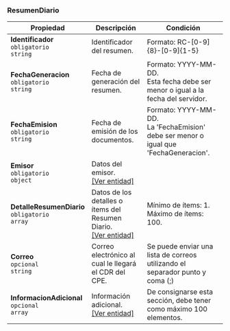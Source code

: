 ### ResumenDiario

| **Propiedad** | **Descripción** | **Condición** |
| --- | --- | --- |
| **Identificador**  <br>`obligatorio`  <br>`string` | Identificador del resumen. | Formato: RC-\[0-9\]{8}-\[0-9\]{1-5} |
| **FechaGeneracion**  <br>`obligatorio`  <br>`string` | Fecha de generación del resumen. | Formato: YYYY-MM-DD.  <br>Esta fecha debe ser menor o igual a la fecha del servidor. |
| **FechaEmision**  <br>`obligatorio`  <br>`string` | Fecha de emisión de los documentos. | Formato: YYYY-MM-DD.  <br>La 'FechaEmision' debe ser menor o igual que 'FechaGeneracion'. |
| **Emisor**  <br>`obligatorio`  <br>`object` | Datos del emisor.  <br>[[Ver entidad]](../Entidad/Emisor3.md) |  |
| **DetalleResumenDiario**  <br>`obligatorio`  <br>`array` | Datos de los detalles o ítems del Resumen Diario.  <br>[[Ver entidad]](../EntidadResumenDiario/ResumenDiarioDetalle.md) | Mínimo de ítems: 1.  <br>Máximo de ítems: 100. |
| **Correo**  <br>`opcional`  <br>`string` | Correo electrónico al cual le llegará el CDR del CPE. | Se puede enviar una lista de correos utilizando el separador punto y coma (\;) |
| **InformacionAdicional**  <br>`opcional`  <br>`array` | Información adicional.  <br>[[Ver entidad]](../Entidad/InformacionAdicional.md) | De consignarse esta sección, debe tener como máximo 100 elementos. |